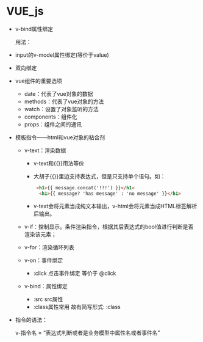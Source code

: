 # VUE_js

- v-bind属性绑定

  用法：<span v-bind:title = 'message'>

- input的v-model属性绑定(等价于value)

- 双向绑定

- vue组件的重要选项

  - date：代表了vue对象的数据
  - methods：代表了vue对象的方法
  - watch：设置了对象监听的方法
  - components：组件化  
  - props：组件之间的通讯

- 模板指令——html和vue对象的粘合剂

  - v-text：渲染数据

    - v-text和{{}}用法等价


    - 大胡子{{}}里边支持表达式，但是只支持单个语句。如：

      ```html
       <h1>{{ message.concat('!!!') }}</h1>
        <h1>{{ message? 'has message' : 'no message' }}</h1>
      ```


    - v-text会将元素当成纯文本输出，v-html会将元素当成HTML标签解析后输出。

  - v-if：控制显示。条件渲染指令，根据其后表达式的bool值进行判断是否渲染该元素；

  - v-for：渲染循环列表

  - v-on：事件绑定

    - :click   点击事件绑定 等价于 @click

  - v-bind：属性绑定

    - :src  src属性    
    - :class属性常用 故有简写形式:   :class


- 指令的语法：

  v-指令名 = “表达式判断或者是业务模型中属性名或者事件名”

